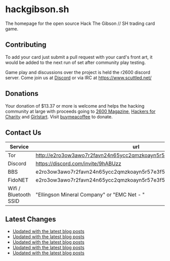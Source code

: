 # hackgibson.sh
The homepage for the open source Hack The Gibson // SH trading card game.


## Contributing

To add your card just submit a pull request with your card's front art, it would be added to the next run of set after community play testing.

Game play and discussions over the project is held the r2600 discord server. Come join us at [Discord](https://discord.com/invite/9hABUzz) or via IRC at https://www.scuttled.net/


## Donations

Your donation of $13.37 or more is welcome and helps the hacking community at large with proceeds going to [2600 Magazine](https://2600.com/), [Hackers for Charity](https://hackersforcharity.org) and [Girlstart](https://girlstart.org).  Visit [buymeacoffee](https://www.buymeacoffee.com/hackgibson.sh) to donate.


## Contact Us

Service | url
-|-
Tor | http://e2ro3ow3awo7r2favn24n65ycc2qmzkoayn5r57e3f56nvjwdcgg32ad.onion
Discord | https://discord.com/invite/9hABUzz
BBS | e2ro3ow3awo7r2favn24n65ycc2qmzkoayn5r57e3f56nvjwdcgg32ad.onion:23
FidoNET | e2ro3ow3awo7r2favn24n65ycc2qmzkoayn5r57e3f56nvjwdcgg32ad.onion:24554
Wifi / Bluetooth SSID | "Ellingson Mineral Company" or "EMC Net - <fidonet address>"

## Latest Changes
<!-- BLOG-POST-LIST:START -->
- [Updated with the latest blog posts](https://github.com/DFW2600/hackgibson.sh/commit/3f44913d5d8aacfb36d82648e6fd03c11031a4bc)
- [Updated with the latest blog posts](https://github.com/DFW2600/hackgibson.sh/commit/0d882a9b196665c2d3f76359d722b5262c276d04)
- [Updated with the latest blog posts](https://github.com/DFW2600/hackgibson.sh/commit/60c66b8b9851a46ac4d5fac0d6e135539ce6ebd4)
- [Updated with the latest blog posts](https://github.com/DFW2600/hackgibson.sh/commit/15e92e9f3c1e22820b5250d2b828a9f9723df584)
- [Updated with the latest blog posts](https://github.com/DFW2600/hackgibson.sh/commit/c38464e12fe0a172c317ed19ea8481c3a8b124df)
<!-- BLOG-POST-LIST:END -->
